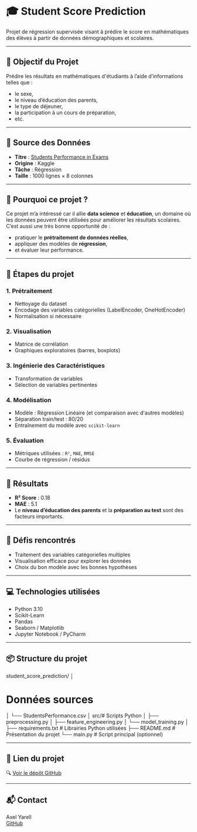 # 🎓 Student Score Prediction

Projet de régression supervisée visant à prédire le score en mathématiques des élèves à partir de données démographiques et scolaires.

---

## 📌 Objectif du Projet

Prédire les résultats en mathématiques d'étudiants à l’aide d’informations telles que :
- le sexe,
- le niveau d’éducation des parents,
- le type de déjeuner,
- la participation à un cours de préparation,
- etc.

---

## 📁 Source des Données

- **Titre** : [Students Performance in Exams](https://www.kaggle.com/datasets/spscientist/students-performance-in-exams)
- **Origine** : Kaggle
- **Tâche** : Régression
- **Taille** : 1000 lignes × 8 colonnes

---

## 🧠 Pourquoi ce projet ?

Ce projet m’a intéressé car il allie **data science** et **éducation**, un domaine où les données peuvent être utilisées pour améliorer les résultats scolaires. C’est aussi une très bonne opportunité de :
- pratiquer le **prétraitement de données réelles**,
- appliquer des modèles de **régression**,
- et évaluer leur performance.

---

## 🔧 Étapes du projet

### 1. Prétraitement
- Nettoyage du dataset
- Encodage des variables catégorielles (LabelEncoder, OneHotEncoder)
- Normalisation si nécessaire

### 2. Visualisation
- Matrice de corrélation
- Graphiques exploratoires (barres, boxplots)

### 3. Ingénierie des Caractéristiques
- Transformation de variables
- Sélection de variables pertinentes

### 4. Modélisation
- Modèle : Régression Linéaire (et comparaison avec d'autres modèles)
- Séparation train/test : 80/20
- Entraînement du modèle avec `scikit-learn`

### 5. Évaluation
- Métriques utilisées : `R²`, `MAE`, `RMSE`
- Courbe de régression / résidus

---

## 🧪 Résultats

- **R² Score** :  0.18
- **MAE** : 5.1
- Le **niveau d’éducation des parents** et la **préparation au test** sont des facteurs importants.

---

## 🚧 Défis rencontrés

- Traitement des variables catégorielles multiples
- Visualisation efficace pour explorer les données
- Choix du bon modèle avec les bonnes hypothèses

---

## 💻 Technologies utilisées

- Python 3.10
- Scikit-Learn
- Pandas
- Seaborn / Matplotlib
- Jupyter Notebook / PyCharm

---

## 📦 Structure du projet

student_score_prediction/
│
# Données sources
│ └── StudentsPerformance.csv
│ 
src/# Scripts Python
│ ├── preprocessing.py
│ ├── feature_engineering.py
│ └── model_training.py
│
├── requirements.txt # Librairies Python utilisées
├── README.md # Présentation du projet
└── main.py # Script principal (optionnel)



---

## 🔗 Lien du projet

🔍 [Voir le dépôt GitHub](https://github.com/axel-yarell/student_score_prediction)

---

## 📬 Contact

Axel Yarell  
[GitHub](https://github.com/axel-yarell)

